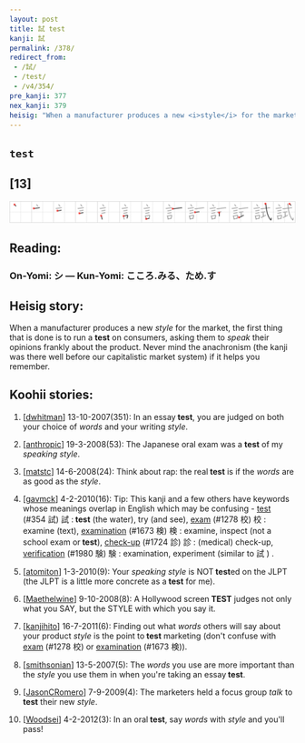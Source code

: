 ```yaml
---
layout: post
title: 試 test
kanji: 試
permalink: /378/
redirect_from:
 - /試/
 - /test/
 - /v4/354/
pre_kanji: 377
nex_kanji: 379
heisig: "When a manufacturer produces a new <i>style</i> for the market, the first thing that is done is to run a <b>test</b> on consumers, asking them to <i>speak</i> their opinions frankly about the product. Never mind the anachronism (the kanji was there well before our capitalistic market system) if it helps you remember."
---
```


## `test`

## [13]

<div class="stroke"><img src="../images/E8A9A6.png" /></div>

## Reading:

### On-Yomi: シ &mdash; Kun-Yomi: こころ.みる、ため.す

## Heisig story:

When a manufacturer produces a new <i>style</i> for the market, the first thing that is done is to run a <b>test</b> on consumers, asking them to <i>speak</i> their opinions frankly about the product. Never mind the anachronism (the kanji was there well before our capitalistic market system) if it helps you remember.

## Koohii stories:

1) [<a href="http://kanji.koohii.com/profile/dwhitman">dwhitman</a>] 13-10-2007(351): In an essay<strong> test</strong>, you are judged on both your choice of <em>words</em> and your writing <em>style</em>.

2) [<a href="http://kanji.koohii.com/profile/anthropic">anthropic</a>] 19-3-2008(53): The Japanese oral exam was a <strong>test</strong> of my <em>speaking</em> <em>style</em>.

3) [<a href="http://kanji.koohii.com/profile/matstc">matstc</a>] 14-6-2008(24): Think about rap: the real<strong> test</strong> is if the <em>words</em> are as good as the <em>style</em>.

4) [<a href="http://kanji.koohii.com/profile/gavmck">gavmck</a>] 4-2-2010(16): Tip: This kanji and a few others have keywords whose meanings overlap in English which may be confusing - <a href="../v4/354">test</a> (#354 試) 試 :<strong> test</strong> (the water), try (and see), <a href="../v4/1278">exam</a> (#1278 校) 校 : examine (text), <a href="../v4/1673">examination</a> (#1673 検) 検 : examine, inspect (not a school exam or<strong> test</strong>), <a href="../v4/1724">check-up</a> (#1724 診) 診 : (medical) check-up, <a href="../v4/1980">verification</a> (#1980 験) 験 : examination, experiment (similar to 試 ) .

5) [<a href="http://kanji.koohii.com/profile/atomiton">atomiton</a>] 1-3-2010(9): Your <em>speaking style</em> is NOT<strong> test</strong>ed on the JLPT (the JLPT is a little more concrete as a<strong> test</strong> for me).

6) [<a href="http://kanji.koohii.com/profile/Maethelwine">Maethelwine</a>] 9-10-2008(8): A Hollywood screen<strong> TEST</strong> judges not only what you SAY, but the STYLE with which you say it.

7) [<a href="http://kanji.koohii.com/profile/kanjihito">kanjihito</a>] 16-7-2011(6): Finding out what <em>words</em> others will say about your product <em>style</em> is the point to<strong> test</strong> marketing (don&#039;t confuse with <a href="../v4/1278">exam</a> (#1278 校) or <a href="../v4/1673">examination</a> (#1673 検)).

8) [<a href="http://kanji.koohii.com/profile/smithsonian">smithsonian</a>] 13-5-2007(5): The <em>words</em> you use are more important than the <em>style</em> you use them in when you&#039;re taking an essay<strong> test</strong>.

9) [<a href="http://kanji.koohii.com/profile/JasonCRomero">JasonCRomero</a>] 7-9-2009(4): The marketers held a focus group <em>talk</em> to <strong>test</strong> their new <em>style</em>.

10) [<a href="http://kanji.koohii.com/profile/Woodsei">Woodsei</a>] 4-2-2012(3): In an oral<strong> test</strong>, say <em>words</em> with <em>style</em> and you&#039;ll pass!
